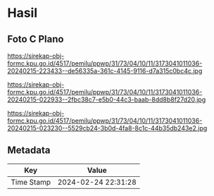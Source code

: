 # Hasil

## Foto C Plano

https://sirekap-obj-formc.kpu.go.id/4517/pemilu/ppwp/31/73/04/10/11/3173041011036-20240215-223433--de56335a-361c-4145-9116-d7a315c0bc4c.jpg

https://sirekap-obj-formc.kpu.go.id/4517/pemilu/ppwp/31/73/04/10/11/3173041011036-20240215-022933--2fbc38c7-e5b0-44c3-baab-8dd8b8f27d20.jpg

https://sirekap-obj-formc.kpu.go.id/4517/pemilu/ppwp/31/73/04/10/11/3173041011036-20240215-023230--5529cb24-3b0d-4fa8-8c1c-44b35db243e2.jpg


## Metadata

| Key        | Value               |
| ---------- | ------------------- |
| Time Stamp | 2024-02-24 22:31:28 |




